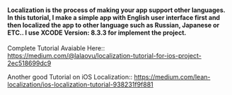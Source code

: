 <h4>Localization is the process of making your app support other languages. In this tutorial, I make a simple app with English user interface first and then localized the app to other language such as Russian, Japanese or ETC.. I use XCODE Version: 8.3.3 for implement the project.
</h4>


Complete Tutorial Avaiable Here::
https://medium.com/@lalaovu/localization-tutorial-for-ios-project-2ec518699dc9

Another good Tutorial on iOS Localization::
https://medium.com/lean-localization/ios-localization-tutorial-938231f9f881

